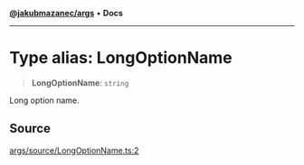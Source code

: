 [**@jakubmazanec/args**](../README.md) • **Docs**

---

# Type alias: LongOptionName

> **LongOptionName**: `string`

Long option name.

## Source

[args/source/LongOptionName.ts:2](https://github.com/jakubmazanec/js-tools/blob/0a7ca643260718f11723fa4df4f144d2d5a8a885/packages/args/source/LongOptionName.ts#L2)
